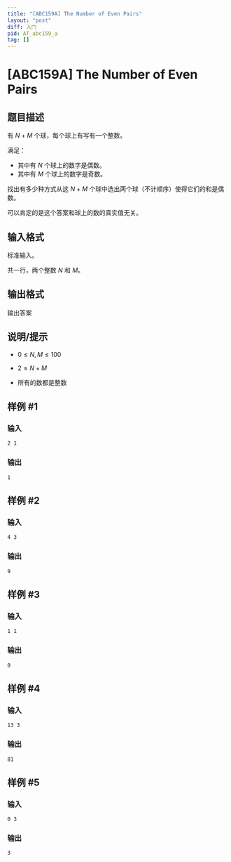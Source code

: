 ```yaml
---
title: "[ABC159A] The Number of Even Pairs"
layout: "post"
diff: 入门
pid: AT_abc159_a
tag: []
---
```


# [ABC159A] The Number of Even Pairs

## 题目描述

有 $N+M$ 个球，每个球上有写有一个整数。

满足：

- 其中有 $N$ 个球上的数字是偶数。
- 其中有 $M$ 个球上的数字是奇数。

找出有多少种方式从这 $N+M$ 个球中选出两个球（不计顺序）使得它们的和是偶数。

可以肯定的是这个答案和球上的数的真实值无关。

## 输入格式

标准输入。

共一行，两个整数 $N$ 和 $M$。

## 输出格式

输出答案

## 说明/提示

- $0 \leq N,M \leq 100$

- $2 \leq N+M$

- 所有的数都是整数

## 样例 #1

### 输入

```
2 1
```

### 输出

```
1
```

## 样例 #2

### 输入

```
4 3
```

### 输出

```
9
```

## 样例 #3

### 输入

```
1 1
```

### 输出

```
0
```

## 样例 #4

### 输入

```
13 3
```

### 输出

```
81
```

## 样例 #5

### 输入

```
0 3
```

### 输出

```
3
```


